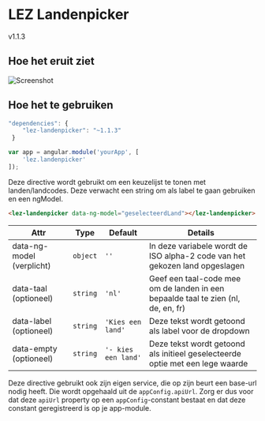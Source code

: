 # LEZ Landenpicker

v1.1.3

## Hoe het eruit ziet

![Screenshot](http://s11.postimg.org/ydtg8x7w3/Untitled.png)

## Hoe het te gebruiken

```javascript
"dependencies": {
	"lez-landenpicker": "~1.1.3"
 }
```
```javascript
var app = angular.module('yourApp', [
    'lez.landenpicker'
]);
```

Deze directive wordt gebruikt om een keuzelijst te tonen met landen/landcodes.
Deze verwacht een string om als label te gaan gebruiken en een ngModel.


```html
<lez-landenpicker data-ng-model="geselecteerdLand"></lez-landenpicker>
```

Attr | Type | Default | Details
--- | --- | --- | ---
data-ng-model (verplicht) | `object` | `''` | In deze variabele wordt de ISO alpha-2 code van het gekozen land opgeslagen
data-taal (optioneel) | `string` | `'nl'` | Geef een taal-code mee om de landen in een bepaalde taal te zien (nl, de, en, fr)
data-label (optioneel) | `string` | `'Kies een land'` | Deze tekst wordt getoond als label voor de dropdown
data-empty (optioneel) | `string` | `'- kies een land'` | Deze tekst wordt getoond als initieel geselecteerde optie met een lege waarde

Deze directive gebruikt ook zijn eigen service, die op zijn beurt een base-url nodig heeft.
Die wordt opgehaald uit de `appConfig.apiUrl`. Zorg er dus voor dat deze `apiUrl` property op een `appConfig`-constant bestaat en dat deze constant geregistreerd is op je app-module.